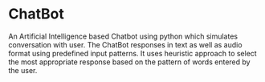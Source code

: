 # ChatBot
An Artificial Intelligence based Chatbot using python which simulates conversation with user.
The ChatBot responses in text as well as audio format using predefined input patterns. 
It uses heuristic approach to select the most appropriate response based on the pattern of words entered by the user.


